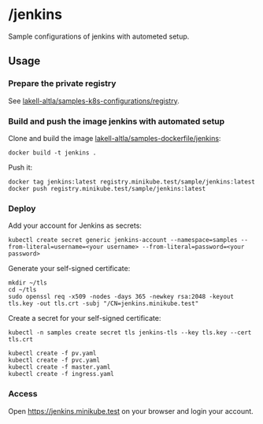 # /jenkins

Sample configurations of jenkins with autometed setup.

## Usage

### Prepare the private registry

See [lakell-altla/samples-k8s-configurations/registry](../registry).

### Build and push the image jenkins with automated setup

Clone and build the image [lakell-altla/samples-dockerfile/jenkins](https://github.com/lakeel-altla/samples-dockerfile/tree/master/jenkins):

```
docker build -t jenkins .
```

Push it:

```
docker tag jenkins:latest registry.minikube.test/sample/jenkins:latest
docker push registry.minikube.test/sample/jenkins:latest
```

### Deploy

Add your account for Jenkins as secrets:

```
kubectl create secret generic jenkins-account --namespace=samples --from-literal=username=<your username> --from-literal=password=<your password>
```

Generate your self-signed certificate:

```
mkdir ~/tls
cd ~/tls
sudo openssl req -x509 -nodes -days 365 -newkey rsa:2048 -keyout tls.key -out tls.crt -subj "/CN=jenkins.minikube.test"
```

Create a secret for your self-signed certificate:

```
kubectl -n samples create secret tls jenkins-tls --key tls.key --cert tls.crt
```

```
kubectl create -f pv.yaml
kubectl create -f pvc.yaml
kubectl create -f master.yaml
kubectl create -f ingress.yaml
```

### Access

Open https://jenkins.minikube.test on your browser and login your account.
